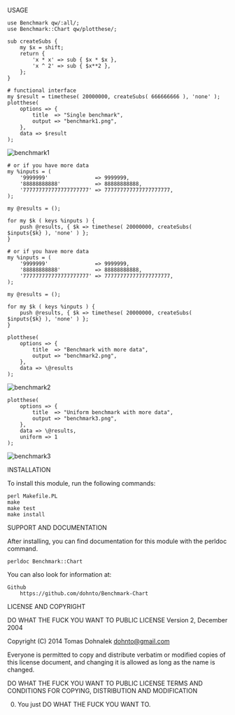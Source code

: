 USAGE

    use Benchmark qw/:all/;
    use Benchmark::Chart qw/plotthese/;

    sub createSubs {
        my $x = shift;
        return {
            'x * x' => sub { $x * $x },
            'x ^ 2' => sub { $x**2 },
        };  
    }

    # functional interface
    my $result = timethese( 20000000, createSubs( 666666666 ), 'none' );
    plotthese(
        options => {
            title  => "Single benchmark",
            output => "benchmark1.png",
        },  
        data => $result
    );

![benchmark1](http://www.dohnalek.name/perl/Benchmark-Chart/benchmark1.png "benchmark1")

    # or if you have more data
    my %inputs = ( 
        '9999999'               => 9999999,
        '88888888888'           => 88888888888,
        '777777777777777777777' => 777777777777777777777,
    );

    my @results = (); 

    for my $k ( keys %inputs ) { 
        push @results, { $k => timethese( 20000000, createSubs( $inputs{$k} ), 'none' ) };
    }

    # or if you have more data
    my %inputs = ( 
        '9999999'               => 9999999,
        '88888888888'           => 88888888888,
        '777777777777777777777' => 777777777777777777777,
    );

    my @results = (); 

    for my $k ( keys %inputs ) { 
        push @results, { $k => timethese( 20000000, createSubs( $inputs{$k} ), 'none' ) };
    }

    plotthese(
        options => {
            title  => "Benchmark with more data",
            output => "benchmark2.png",
        },  
        data => \@results
    );

![benchmark2](http://www.dohnalek.name/perl/Benchmark-Chart/benchmark2.png "benchmark2")

    plotthese(
        options => {
            title  => "Uniform benchmark with more data",
            output => "benchmark3.png",
        },
        data => \@results,
        uniform => 1
    );

![benchmark3](http://www.dohnalek.name/perl/Benchmark-Chart/benchmark3.png "benchmark3")

INSTALLATION

To install this module, run the following commands:

	perl Makefile.PL
	make
	make test
	make install

SUPPORT AND DOCUMENTATION

After installing, you can find documentation for this module with the
perldoc command.

    perldoc Benchmark::Chart

You can also look for information at:

    Github
        https://github.com/dohnto/Benchmark-Chart


LICENSE AND COPYRIGHT

DO WHAT THE FUCK YOU WANT TO PUBLIC LICENSE
Version 2, December 2004

Copyright (C) 2014 Tomas Dohnalek <dohnto@gmail.com> 

Everyone is permitted to copy and distribute verbatim or modified
copies of this license document, and changing it is allowed as long
as the name is changed.

DO WHAT THE FUCK YOU WANT TO PUBLIC LICENSE
TERMS AND CONDITIONS FOR COPYING, DISTRIBUTION AND MODIFICATION

0. You just DO WHAT THE FUCK YOU WANT TO.
